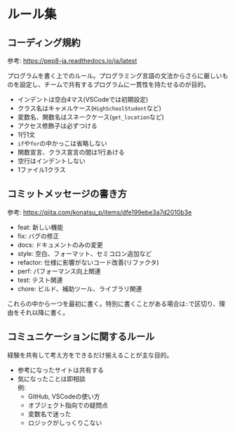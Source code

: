 # ルール集

## コーディング規約

参考: https://pep8-ja.readthedocs.io/ja/latest

プログラムを書く上でのルール。プログラミング言語の文法からさらに厳しいものを設定し、チームで共有するプログラムに一貫性を持たせるのが目的。

- インデントは空白4マス(VSCodeでは初期設定)
- クラス名はキャメルケース(`HighSchoolStudent`など)
- 変数名、関数名はスネークケース(`get_location`など)
- アクセス修飾子は必ずつける
- 1行1文
- `if`や`for`の中かっこは省略しない
- 関数宣言、クラス宣言の間は1行あける
- 空行はインデントしない
- 1ファイル1クラス

## コミットメッセージの書き方

参考: https://qiita.com/konatsu_p/items/dfe199ebe3a7d2010b3e

- feat: 新しい機能
- fix: バグの修正
- docs: ドキュメントのみの変更
- style: 空白、フォーマット、セミコロン追加など
- refactor: 仕様に影響がないコード改善(リファクタ)
- perf: パフォーマンス向上関連
- test: テスト関連
- chore: ビルド、補助ツール、ライブラリ関連

これらの中から一つを最初に書く。特別に書くことがある場合は`:`で区切り、理由をそれ以降に書く。

## コミュニケーションに関するルール

経験を共有して考え方をできるだけ揃えることが主な目的。

- 参考になったサイトは共有する
- 気になったことは即相談<br>例:
  - GitHub, VSCodeの使い方
  - オブジェクト指向での疑問点
  - 変数名で迷った
  - ロジックがしっくりこない
